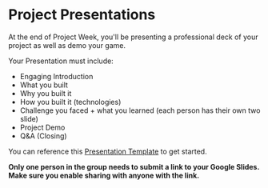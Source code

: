 # Project Presentations

At the end of Project Week, you'll be presenting a professional deck of your project as well as demo your game.

Your Presentation must include:

* Engaging Introduction
* What you built
* Why you built it
* How you built it (technologies)
* Challenge you faced + what you learned (each person has their own two slide)
* Project Demo 
* Q&A (Closing)
 

You can reference this [Presentation Template](https://docs.google.com/presentation/d/1IHbS3labkwV088TnPLN6tjRjGIze9YMKhjb64R6Q8lY/edit#slide=id.g12cc92970b2_1_93) to get started.

**Only one person in the group needs to submit a link to your Google Slides. Make sure you enable sharing with anyone with the link.**
